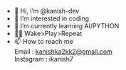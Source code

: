 - 👋 Hi, I’m @kanish-dev
- 👀 I’m interested in coding 
- 🌱 I’m currently learning AI/PYTHON 
- 🧑‍💻 Wake>Play>Repeat
- 📫 How to reach me<br>
      Email : kanishka2kk2@gmail.com
     <br>
      Instagram : ikanish7

<!---
tokyoruby/tokyoruby is a ✨ special ✨ repository because its `README.md` (this file) appears on your GitHub profile.
You can click the Preview link to take a look at your changes.
--->
